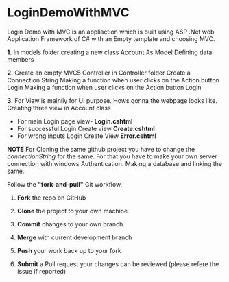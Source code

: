 # LoginDemoWithMVC

Login Demo with MVC is an appliaction which is built using ASP .Net web Application Framework of C# with an Empty template and choosing MVC.


**1.** In models folder creating a new class Account As Model
Defining data members

**2.**  Create an empty MVC5 Controller in Controller folder
Create a Connection String
Making a function when user clicks on the Action button Login
Making a function when user clicks on the Action button Login


**3.** For View is mainily for UI purpose. Hows gonna the webpage looks like.
Creating three view in Account class
- For main Login page view- **Login.cshtml**
- For successful Login Create view **Create.cshtml**
- For wrong inputs Login Create View **Error.cshtml**


**NOTE** For Cloning the same github project you have to change the *connectionString* for the same. For that you have to make your own server connection with windows Authentication. Making a database and linking the same.




Follow the **"fork-and-pull"** Git workflow.


1. **Fork** the repo on GitHub


2. **Clone** the project to your own machine

3. **Commit** changes to your own branch


4. **Merge** with current development branch

5. **Push** your work back up to your fork

6. **Submit** a Pull request your changes can be reviewed (please refere the issue if reported)
